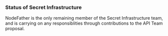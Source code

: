 ### Status of Secret Infrastructure

NodeFather is the only remaining member of the Secret Infrastructure team, and is carrying on any responsiblities through contributions to the API Team proposal.
